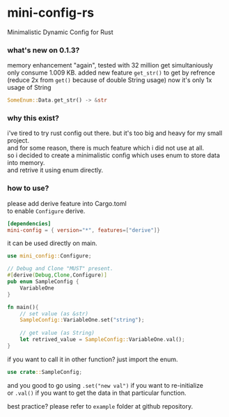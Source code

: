 # mini-config-rs
Minimalistic Dynamic Config for Rust

### what's new on 0.1.3?
memory enhancement "again", tested with 32 million get simultaniously only consume 1.009 KB.
added new feature `get_str()` to get by refrence (reduce 2x from `get()` because of double String usage) 
now it's only 1x usage of String
```rs
SomeEnum::Data.get_str() -> &str
```

### why this exist?
i've tired to try rust config out there. but it's too big and heavy for my small project.\
and for some reason, there is much feature which i did not use at all.\
so i decided to create a minimalistic config which uses enum to store data into memory.\
and retrive it using enum directly.

### how to use?
please add derive feature into Cargo.toml\
to enable `Configure` derive.
```toml
[dependencies]
mini-config = { version="*", features=["derive"]}
```

it can be used directly on main.
```rs
use mini_config::Configure;

// Debug and Clone "MUST" present.
#[derive(Debug,Clone,Configure)]
pub enum SampleConfig {
    VariableOne
}

fn main(){
    // set value (as &str)
    SampleConfig::VariableOne.set("string"); 
    
    // get value (as String)
    let retrived_value = SampleConfig::VariableOne.val();
}
```
if you want to call it in other function? just import the enum.
```rs
use crate::SampleConfig;
```
and you good to go using `.set("new val")` if you want to re-initialize\
or `.val()` if you want to get the data in that particular function.



best practice? please refer to `example` folder at github repository.